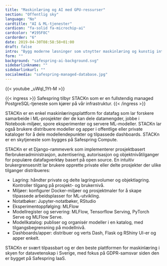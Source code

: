 ```yaml
---
title: "Maskinlæring og AI med GPU-ressurser"
section: "Offentlig sky"
language: "No"
cardtitle: "AI & ML-tjenester"
cardicon: "fa-solid fa-microchip-ai"
cardcolor: "#195F8C"
cardorder: "6"
date: 2019-04-30T08:58:58+01:00
draft: false
intro: "Bygg moderne løsninger som utnytter maskinlæring og kunstig intelligens."
form: ""
background: "safespring-ai-background.svg"
sidebarlinkname: ""
sidebarlinkurl: ""
socialmedia: "safespring-managed-database.jpg"
---
```


{{< youtube _uWqI_1Yt-M >}}


{{< ingress >}}
Safespring tilbyr STACKn som er en fullstendig managed PostgreSQL-tjeneste som kjører på vår infrastruktur.
{{< /ingress >}}

STACKn er en enkel maskinlæringsplattform for datafag som lar forskere samarbeide i ML-prosjekter der de kan dele datamengder, jobbe i Notebook-miljøer, spore eksperimenter og servere ML-modeller. STACKn lar også brukere distribuere modeller og apper i offentlige eller private kataloger for å dele modellendepunkter og tilpassede dashboards. STACKn er en skytjeneste som bygges på Safespring Compute.

STACKn er et Django-rammeverk som implementerer prosjektbasert flerbrukeradministrasjon, autentisering, autorisasjon og objektnivåtilganger for populære datafagverktøy basert på open source. En intuitiv brukergrensesnitt lar brukere opprette private eller delte prosjekter der ulike tilganger distribueres:

- Lagring: håndter private og delte lagringsvolumer og objektlagring. Kontroller tilgang på prosjekt- og brukernivå.
- Miljøer: konfigurer Docker-miljøer og prosjektmaler for å skape tilpassede arbeidsplasser for ML-utvikling.
- Notatbøker: Jupyter-notatbøker, RStudio
- Eksperimentoppfølging: MLFlow
- Modellregister og servering: MLFlow, Tensorflow Serving, PyTorch Serve og MLFlow Serve.
- Modellkatalog: publiser og organisér modeller i en katalog, med tilgangsbegrensning på modellnivå.
- Dashboards/apper: distribuer og verts Dash, Flask og RShiny UI-er og apper enkelt.

STACKn er svært tilpassbart og er den beste plattformen for maskinlæring i skyen for datavetenskap i Sverige, med fokus på GDPR-samsvar siden den er bygget på Safespring IaaS.